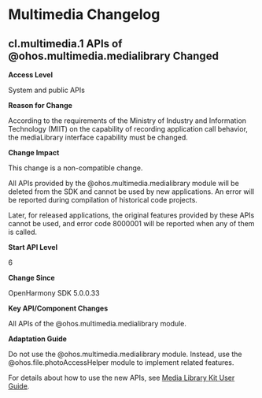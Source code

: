# Multimedia Changelog

## cl.multimedia.1 APIs of @ohos.multimedia.medialibrary Changed

**Access Level**

System and public APIs

**Reason for Change**

According to the requirements of the Ministry of Industry and Information Technology (MIIT) on the capability of recording application call behavior, the mediaLibrary interface capability must be changed.

**Change Impact**

This change is a non-compatible change.

All APIs provided by the @ohos.multimedia.medialibrary module will be deleted from the SDK and cannot be used by new applications. An error will be reported during compilation of historical code projects.

Later, for released applications, the original features provided by these APIs cannot be used, and error code 8000001 will be reported when any of them is called.

**Start API Level**

6

**Change Since**

OpenHarmony SDK 5.0.0.33

**Key API/Component Changes**

All APIs of the @ohos.multimedia.medialibrary module.

**Adaptation Guide**

Do not use the @ohos.multimedia.medialibrary module. Instead, use the @ohos.file.photoAccessHelper module to implement related features.

For details about how to use the new APIs, see [Media Library Kit User Guide](../../../application-dev/media/medialibrary/photoAccessHelper-overview.md).
